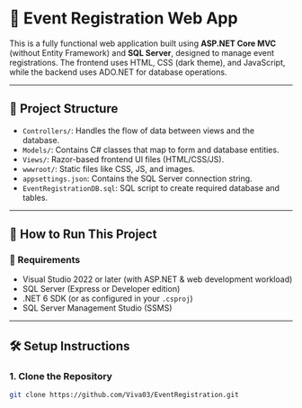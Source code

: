 # 🎉 Event Registration Web App

This is a fully functional web application built using **ASP.NET Core MVC** (without Entity Framework) and **SQL Server**, designed to manage event registrations. The frontend uses HTML, CSS (dark theme), and JavaScript, while the backend uses ADO.NET for database operations.

---

## 📁 Project Structure

- `Controllers/`: Handles the flow of data between views and the database.
- `Models/`: Contains C# classes that map to form and database entities.
- `Views/`: Razor-based frontend UI files (HTML/CSS/JS).
- `wwwroot/`: Static files like CSS, JS, and images.
- `appsettings.json`: Contains the SQL Server connection string.
- `EventRegistrationDB.sql`: SQL script to create required database and tables.

---

## 🚀 How to Run This Project

### 📌 Requirements

- Visual Studio 2022 or later (with ASP.NET & web development workload)
- SQL Server (Express or Developer edition)
- .NET 6 SDK (or as configured in your `.csproj`)
- SQL Server Management Studio (SSMS)

---

## 🛠️ Setup Instructions

### 1. Clone the Repository

```bash
git clone https://github.com/Viva03/EventRegistration.git
